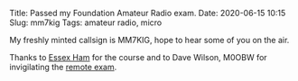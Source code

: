 Title: Passed my Foundation Amateur Radio exam.
Date: 2020-06-15 10:15
Slug: mm7kig
Tags: amateur radio, micro

My freshly minted callsign is MM7KIG, hope to hear some of you on the air.

Thanks to [Essex Ham](https://www.essexham.co.uk/train/foundation-online/) for the course and to Dave Wilson, M0OBW for invigilating the [remote exam](https://rsgb.org/main/blog/news/gb2rs/headlines/2020/05/29/rsgb-remote-invigilation-exams/).
